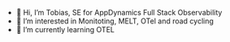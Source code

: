 - 👋 Hi, I’m Tobias, SE for AppDynamics Full Stack Observability 
- 👀 I’m interested in Monitoting, MELT, OTel and road cycling 
- 🌱 I’m currently learning OTEL
